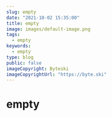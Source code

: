 ```yaml
---
slug: empty
date: "2021-10-02 15:35:00"
title: empty
image: images/default-image.png
tags:
  - empty
keywords:
  - empty
type: blog
public: false
imageCopyright: Byteski
imageCopyrightUrl: "https://byte.ski"
---
```


# empty
